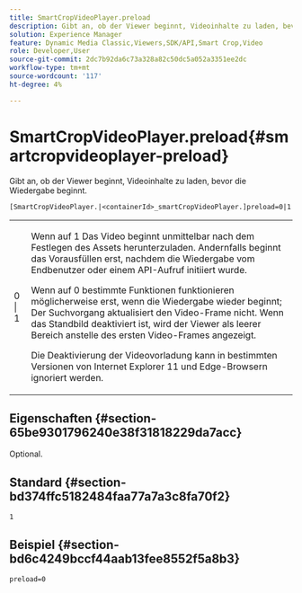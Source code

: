 ```yaml
---
title: SmartCropVideoPlayer.preload
description: Gibt an, ob der Viewer beginnt, Videoinhalte zu laden, bevor die Wiedergabe beginnt.
solution: Experience Manager
feature: Dynamic Media Classic,Viewers,SDK/API,Smart Crop,Video
role: Developer,User
source-git-commit: 2dc7b92da6c73a328a82c50dc5a052a3351ee2dc
workflow-type: tm+mt
source-wordcount: '117'
ht-degree: 4%

---
```


# SmartCropVideoPlayer.preload{#smartcropvideoplayer-preload}

Gibt an, ob der Viewer beginnt, Videoinhalte zu laden, bevor die Wiedergabe beginnt.

`[SmartCropVideoPlayer.|<containerId>_smartCropVideoPlayer.]preload=0|1`

<table id="table_AE7AAFA9B4374E31B51D06511EB96401"> 
 <tbody> 
  <tr> 
   <td colname="col1"> <p> <span class="codeph"> 0 | 1 </span> </p> </td> 
   <td colname="col2"> <p> Wenn auf <span class="codeph"> 1 </span> Das Video beginnt unmittelbar nach dem Festlegen des Assets herunterzuladen. Andernfalls beginnt das Vorausfüllen erst, nachdem die Wiedergabe vom Endbenutzer oder einem API-Aufruf initiiert wurde. </p> <p>Wenn auf <span class="codeph"> 0 </span> bestimmte Funktionen funktionieren möglicherweise erst, wenn die Wiedergabe wieder beginnt; Der Suchvorgang aktualisiert den Video-Frame nicht. Wenn das Standbild deaktiviert ist, wird der Viewer als leerer Bereich anstelle des ersten Video-Frames angezeigt. </p> <p>Die Deaktivierung der Videovorladung kann in bestimmten Versionen von Internet Explorer 11 und Edge-Browsern ignoriert werden. </p> </td> 
  </tr> 
 </tbody> 
</table>

## Eigenschaften {#section-65be9301796240e38f31818229da7acc}

Optional.

## Standard {#section-bd374ffc5182484faa77a7a3c8fa70f2}

`1`

## Beispiel {#section-bd6c4249bccf44aab13fee8552f5a8b3}

`preload=0`
